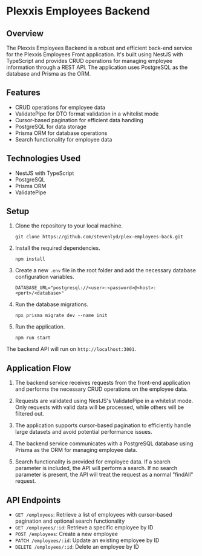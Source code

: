 # Plexxis Employees Backend

## Overview

The Plexxis Employees Backend is a robust and efficient back-end service for the Plexxis Employees Front application. It's built using NestJS with TypeScript and provides CRUD operations for managing employee information through a REST API. The application uses PostgreSQL as the database and Prisma as the ORM.

## Features

-   CRUD operations for employee data
-   ValidatePipe for DTO format validation in a whitelist mode
-   Cursor-based pagination for efficient data handling
-   PostgreSQL for data storage
-   Prisma ORM for database operations
-   Search functionality for employee data

## Technologies Used

-   NestJS with TypeScript
-   PostgreSQL
-   Prisma ORM
-   ValidatePipe

## Setup

1.  Clone the repository to your local machine.
    
    ```
    git clone https://github.com/stevenlyd/plex-employees-back.git
    ``` 
    
2.  Install the required dependencies.
    ```
    npm install
    ``` 
    
3.  Create a new `.env` file in the root folder and add the necessary database configuration variables.
    ```
    DATABASE_URL="postgresql://<user>:<password>@<host>:<port>/<database>"
    ``` 
5.  Run the database migrations.
    ```
    npx prisma migrate dev --name init
    ``` 
6.  Run the application.
    ```
    npm run start
    ``` 

The backend API will run on `http://localhost:3001`.

## Application Flow

1.  The backend service receives requests from the front-end application and performs the necessary CRUD operations on the employee data.
    
2.  Requests are validated using NestJS's ValidatePipe in a whitelist mode. Only requests with valid data will be processed, while others will be filtered out.
    
3.  The application supports cursor-based pagination to efficiently handle large datasets and avoid potential performance issues.
    
4.  The backend service communicates with a PostgreSQL database using Prisma as the ORM for managing employee data.
    
5.  Search functionality is provided for employee data. If a search parameter is included, the API will perform a search. If no search parameter is present, the API will treat the request as a normal "findAll" request.
    

## API Endpoints

-   `GET /employees`: Retrieve a list of employees with cursor-based pagination and optional search functionality
-   `GET /employees/:id`: Retrieve a specific employee by ID
-   `POST /employees`: Create a new employee
-   `PATCH /employees/:id`: Update an existing employee by ID
-   `DELETE /employees/:id`: Delete an employee by ID
